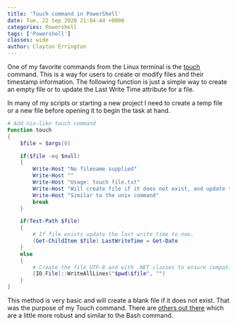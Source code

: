 ```yaml
---
title: 'Touch command in PowerShell'
date: Tue, 22 Sep 2020 21:04:44 +0000
categories: Powershell
tags: ['Powershell']
classes: wide
author: Clayton Errington
---
```


One of my favorite commands from the Linux terminal is the [touch](https://ss64.com/bash/touch.html) command. This is a way for users to create or modify files and their timestamp information. The following function is just a simple way to create an empty file or to update the Last Write Time attribute for a file.

In many of my scripts or starting a new project I need to create a temp file or a new file before opening it to begin the task at hand.

```powershell
# Add nix-like touch command
Function touch
{
    $file = $args[0]

    if($file -eq $null) 
    {
        Write-Host "No filename supplied"
        Write-Host ""
        Write-Host "Usage: touch file.txt"
        Write-Host "Will create file if it does not exist, and update the last modified time if it does."
        Write-Host "Similar to the unix command"
        break
    }

    if(Test-Path $file)
    {
        # If file exists update the last write time to now.
        (Get-ChildItem $file).LastWriteTime = Get-Date
    }
    else
    {
        # Create the file UTF-8 and with .NET classes to ensure compatibility
        [IO.File]::WriteAllLines("$pwd\$file", "")
    }
}
```

This method is very basic and will create a blank file if it does not exist. That was the purpose of my Touch command. There are [others out there](https://ss64.com/ps/syntax-touch.html) which are a little more robust and similar to the Bash command.